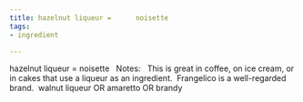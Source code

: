 ```yaml
---
title: hazelnut liqueur =      noisette
tags:
- ingredient

---
```

hazelnut liqueur = noisette   Notes:   This is great in coffee, on ice cream, or in cakes that use a liqueur as an ingredient.  Frangelico is a well-regarded brand.  walnut liqueur OR amaretto OR brandy
